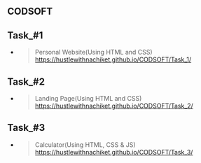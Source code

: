 ##  CODSOFT

## Task_#1

- > Personal Website(Using HTML and CSS)<br>https://hustlewithnachiket.github.io/CODSOFT/Task_1/

## Task_#2

- > Landing Page(Using HTML and CSS)<br>https://hustlewithnachiket.github.io/CODSOFT/Task_2/

## Task_#3

- > Calculator(Using HTML, CSS & JS)<br>https://hustlewithnachiket.github.io/CODSOFT/Task_3/
